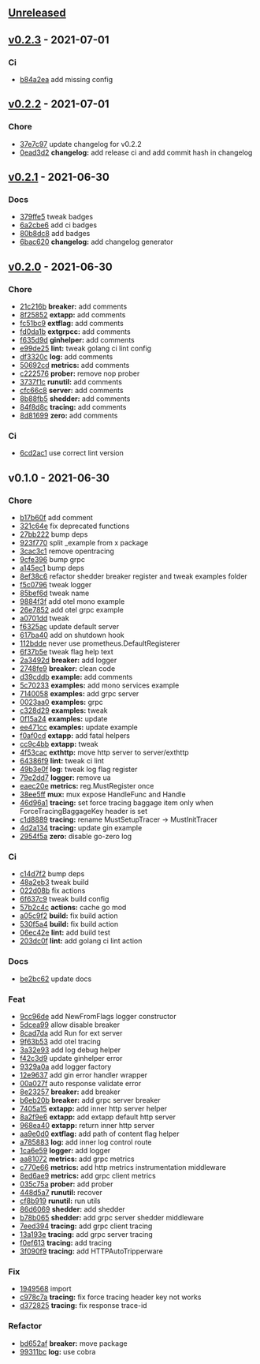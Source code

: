 <a name="unreleased"></a>
## [Unreleased]


<a name="v0.2.3"></a>
## [v0.2.3] - 2021-07-01
### Ci
- [b84a2ea](https://github.com/zcong1993/kit/commit/b84a2eaef5840cf28d3a84043b70c44477d6be5c) add missing config


<a name="v0.2.2"></a>
## [v0.2.2] - 2021-07-01
### Chore
- [37e7c97](https://github.com/zcong1993/kit/commit/37e7c977d8383cf12c84cbf972fa65ade332bd6a) update changelog for v0.2.2
- [0ead3d2](https://github.com/zcong1993/kit/commit/0ead3d226d7762f08c4a3d8452da32c8093d5fbe) **changelog:** add release ci and add commit hash in changelog


<a name="v0.2.1"></a>
## [v0.2.1] - 2021-06-30
### Docs
- [379ffe5](https://github.com/zcong1993/kit/commit/379ffe58ff41c3553c81ba84c949b996537aa3a7) tweak badges
- [6a2cbe6](https://github.com/zcong1993/kit/commit/6a2cbe64fec06bcd73aaae0db03c4f5b8215a5b4) add ci badges
- [80b8dc8](https://github.com/zcong1993/kit/commit/80b8dc84ffbb125e996e026ba77be3ede08e6fd4) add badges
- [6bac620](https://github.com/zcong1993/kit/commit/6bac6201f28a3a720afeab14df5bbe7a28a66295) **changelog:** add changelog generator


<a name="v0.2.0"></a>
## [v0.2.0] - 2021-06-30
### Chore
- [21c216b](https://github.com/zcong1993/kit/commit/21c216b512d2e3cb0d4e14359e5cd16b85b04777) **breaker:** add comments
- [8f25852](https://github.com/zcong1993/kit/commit/8f25852932f6b68c32c3a7ed9a8d4c3b64e9ace4) **extapp:** add comments
- [fc51bc9](https://github.com/zcong1993/kit/commit/fc51bc95f567ebcc55e04d7f1e184c474cb0fc29) **extflag:** add comments
- [fd0da1b](https://github.com/zcong1993/kit/commit/fd0da1be6fdfbab2c2ebab9eac0f08b5134af965) **extgrpcc:** add comments
- [f635d9d](https://github.com/zcong1993/kit/commit/f635d9d67689aafe4aa52ed61c63096cbcb32ea9) **ginhelper:** add comments
- [e99de25](https://github.com/zcong1993/kit/commit/e99de25134c329081872b6aa7ec83f807b566ee5) **lint:** tweak golang ci lint config
- [df3320c](https://github.com/zcong1993/kit/commit/df3320c819bd4e42fe241228ed4f0335d6e30dea) **log:** add comments
- [50692cd](https://github.com/zcong1993/kit/commit/50692cd88f1c9c7c67e8a14c323c4a84ce466896) **metrics:** add comments
- [c222576](https://github.com/zcong1993/kit/commit/c2225760c14d819f8ebc590317234d518f2329ac) **prober:** remove nop prober
- [3737f1c](https://github.com/zcong1993/kit/commit/3737f1caeb38dd1499bdb4631beea28c0d65aba7) **runutil:** add comments
- [cfc66c8](https://github.com/zcong1993/kit/commit/cfc66c899bf92bdd9e4b5b793d535b9bc586e60b) **server:** add comments
- [8b88fb5](https://github.com/zcong1993/kit/commit/8b88fb59c6fbc2f644896e6b11ebd293744ae92b) **shedder:** add comments
- [84f8d8c](https://github.com/zcong1993/kit/commit/84f8d8c3c18b51ed513696726874abf8c52b5a8d) **tracing:** add comments
- [8d81699](https://github.com/zcong1993/kit/commit/8d816992a5dbc560f9018cb375b84518ac4b8df1) **zero:** add comments

### Ci
- [6cd2ac1](https://github.com/zcong1993/kit/commit/6cd2ac144b8573841785a0e36420a4592c7b0abd) use correct lint version


<a name="v0.1.0"></a>
## v0.1.0 - 2021-06-30
### Chore
- [b17b60f](https://github.com/zcong1993/kit/commit/b17b60f7ae49b5e53ce771c5187ead6250372462) add comment
- [321c64e](https://github.com/zcong1993/kit/commit/321c64ef5872e2c7ed3802414b5b48293c7bc495) fix deprecated functions
- [27bb222](https://github.com/zcong1993/kit/commit/27bb222cf922ac1c8ef34dda34339f0ed18d8cc5) bump deps
- [923f770](https://github.com/zcong1993/kit/commit/923f770afc90d8d78d7e91113247c8becd603130) split _example from x package
- [3cac3c1](https://github.com/zcong1993/kit/commit/3cac3c178dd4825eb90972cbe1c2bc71a13cf977) remove opentracing
- [9cfe396](https://github.com/zcong1993/kit/commit/9cfe396b18c84c4a2ed1ca45a138e993e557a74a) bump grpc
- [a145ec1](https://github.com/zcong1993/kit/commit/a145ec1fb32a779291130da91066c0361165e069) bump deps
- [8ef38c6](https://github.com/zcong1993/kit/commit/8ef38c6a632a51857ac33c5e0bbee3b56526b968) refactor shedder breaker register and tweak examples folder
- [f5c0796](https://github.com/zcong1993/kit/commit/f5c0796bfbd17088e563f3700396e690c7d5664b) tweak logger
- [85bef6d](https://github.com/zcong1993/kit/commit/85bef6d69130baf66fcbbbb4ae3f8106f4e37b9f) tweak name
- [9884f3f](https://github.com/zcong1993/kit/commit/9884f3f61bd81a63eb7c295c6a52e82762082034) add otel mono example
- [26e7852](https://github.com/zcong1993/kit/commit/26e785209dab57417a7ce8ba602f46b5891d0ccf) add otel grpc example
- [a0701dd](https://github.com/zcong1993/kit/commit/a0701dd4c6442440296bf63df0a24439a3ee357c) tweak
- [f6325ac](https://github.com/zcong1993/kit/commit/f6325acd45fba2e94dfeddb2558ccc442a17c6a2) update default server
- [617ba40](https://github.com/zcong1993/kit/commit/617ba40787e95088d4843783b7fa82705f581d98) add on shutdown hook
- [112bdde](https://github.com/zcong1993/kit/commit/112bdde93f9611f18ad74d276f11ab1920d9e7ae) never use prometheus.DefaultRegisterer
- [6f37b5e](https://github.com/zcong1993/kit/commit/6f37b5e1a5d70dbe58488734043a8acf8386a720) tweak flag help text
- [2a3492d](https://github.com/zcong1993/kit/commit/2a3492dee9f10535478520fe2caa0961022305e1) **breaker:** add logger
- [2748fe9](https://github.com/zcong1993/kit/commit/2748fe9f1207b9a85866885ef4d518c73f320d66) **breaker:** clean code
- [d39cddb](https://github.com/zcong1993/kit/commit/d39cddb3a0138bd9c386f0d1c0a91b6a96304dcc) **example:** add comments
- [5c70233](https://github.com/zcong1993/kit/commit/5c70233c5d906bb6df91c5edc7e16d3a8af78263) **examples:** add mono services example
- [7140058](https://github.com/zcong1993/kit/commit/71400581f3164c730dccc222d57618764d83911f) **examples:** add grpc server
- [0023aa0](https://github.com/zcong1993/kit/commit/0023aa0a8eb7f8f416f47a2f8e7e97915cf17019) **examples:** grpc
- [c328d29](https://github.com/zcong1993/kit/commit/c328d296a100e9589a3053b10897e7b136372d79) **examples:** tweak
- [0f15a24](https://github.com/zcong1993/kit/commit/0f15a2472269de5e3e613ca29d24d53620787c2d) **examples:** update
- [ee471cc](https://github.com/zcong1993/kit/commit/ee471cc1b224194b500f74bd7194cb57e3598fd2) **examples:** update example
- [f0af0cd](https://github.com/zcong1993/kit/commit/f0af0cde6810f58bb47a14f8d3b5e6d3b7e29472) **extapp:** add fatal helpers
- [cc9c4bb](https://github.com/zcong1993/kit/commit/cc9c4bb5e90cdfada38e3086907f3cfcd839f4f6) **extapp:** tweak
- [4f53cac](https://github.com/zcong1993/kit/commit/4f53cac35973bceeb1dbb7cc251ab63c11e4d5dc) **exthttp:** move http server to server/exthttp
- [64386f9](https://github.com/zcong1993/kit/commit/64386f9ec026d62a87214b0dc253715fd289e2b2) **lint:** tweak ci lint
- [49b3e0f](https://github.com/zcong1993/kit/commit/49b3e0fbbadd1b1388d668ff0491d24e6029d1e3) **log:** tweak log flag register
- [79e2dd7](https://github.com/zcong1993/kit/commit/79e2dd7f8c521fd41dc21f034519271f9871a2e4) **logger:** remove ua
- [eaec20e](https://github.com/zcong1993/kit/commit/eaec20e155ab766f1dbe4e621da7033c343fe6fd) **metrics:** reg.MustRegister once
- [38ee5ff](https://github.com/zcong1993/kit/commit/38ee5ffdd9a16cf321e0221fbf7eeaec154ba442) **mux:** mux expose HandleFunc and Handle
- [46d96a1](https://github.com/zcong1993/kit/commit/46d96a1347e3474b400e746ac8f1a13b7bfb552b) **tracing:** set force tracing  baggage item only when ForceTracingBaggageKey header is set
- [c1d8889](https://github.com/zcong1993/kit/commit/c1d88891a7f32faebce3c2165342982f73d9f3a1) **tracing:** rename MustSetupTracer -> MustInitTracer
- [4d2a134](https://github.com/zcong1993/kit/commit/4d2a134bc159220f24df53d925c68c0df77a102a) **tracing:** update gin example
- [2954f5a](https://github.com/zcong1993/kit/commit/2954f5ab7d3c54c1f5b1ee81a2b9d83a06b25023) **zero:** disable go-zero log

### Ci
- [c14d7f2](https://github.com/zcong1993/kit/commit/c14d7f2376ce44a00a12352ef3b0f2df5471f3c7) bump deps
- [48a2eb3](https://github.com/zcong1993/kit/commit/48a2eb3b3d599ba4a52149c6f04208b0389ca06e) tweak build
- [022d08b](https://github.com/zcong1993/kit/commit/022d08bee183353e94898899df4bce3a9a3cb71a) fix actions
- [6f637c9](https://github.com/zcong1993/kit/commit/6f637c99c811f67126e7b3cd8983f4030713d9ba) tweak build config
- [57b2c4c](https://github.com/zcong1993/kit/commit/57b2c4c85a118e94e7a0710231d0bf2add9f325c) **actions:** cache go mod
- [a05c9f2](https://github.com/zcong1993/kit/commit/a05c9f2e1ce1b6a2e160785f396ac3f28af090e0) **build:** fix build action
- [530f5a4](https://github.com/zcong1993/kit/commit/530f5a4fffd516849e01fcf3940a84ce15e3c1c7) **build:** fix build action
- [06ec42e](https://github.com/zcong1993/kit/commit/06ec42eb88cccba3aa8e549028702a3df31a66c3) **lint:** add build test
- [203dc0f](https://github.com/zcong1993/kit/commit/203dc0f4693167bcff907f48a23b0677af8bbfde) **lint:** add golang ci lint action

### Docs
- [be2bc62](https://github.com/zcong1993/kit/commit/be2bc62ddb4975361450f67094e84da0d73dc19e) update docs

### Feat
- [9cc96de](https://github.com/zcong1993/kit/commit/9cc96de8fb197944d03d00fd0a52cb579b1cee50) add NewFromFlags logger constructor
- [5dcea99](https://github.com/zcong1993/kit/commit/5dcea9913cc859449f480d25ec1f82ab263fba4d) allow disable breaker
- [8cad7da](https://github.com/zcong1993/kit/commit/8cad7da9754e56a4da947ffbf3bcbdaed7c198c4) add Run for ext server
- [9f63b53](https://github.com/zcong1993/kit/commit/9f63b533aea4ded57223bd50bd0414f2188a9696) add otel tracing
- [3a32e93](https://github.com/zcong1993/kit/commit/3a32e9345852b5c5a9322d578825c0874180a872) add log debug helper
- [f42c3d9](https://github.com/zcong1993/kit/commit/f42c3d91f8ebd76c91c380826a7d1b76d052c44a) update ginhelper error
- [9329a0a](https://github.com/zcong1993/kit/commit/9329a0ad0152406c73e0d3339f316a8bb86b25fe) add logger factory
- [12e9637](https://github.com/zcong1993/kit/commit/12e963779060d47369ed444ac00c23989d172ac8) add gin error handler wrapper
- [00a027f](https://github.com/zcong1993/kit/commit/00a027f2015539eb72457bf6a16c580d8e86490e) auto response validate error
- [8e23257](https://github.com/zcong1993/kit/commit/8e23257f44bac454fe84266d6aafd7d511d2ce54) **breaker:** add breaker
- [b6eb20b](https://github.com/zcong1993/kit/commit/b6eb20bd4ef1105cb3aa4f68f3f97ce41dd3a478) **breaker:** add grpc server breaker
- [7405a15](https://github.com/zcong1993/kit/commit/7405a15e21f882e2ca5f421f3e0ad3401a533a4d) **extapp:** add inner http server helper
- [8a2f9e6](https://github.com/zcong1993/kit/commit/8a2f9e695f5651acc474e55e182e9f85e50fb657) **extapp:** add extapp default http server
- [968ea40](https://github.com/zcong1993/kit/commit/968ea40024c036e6caa4733ccb8e3744a8de8894) **extapp:** return inner http server
- [aa9e0d0](https://github.com/zcong1993/kit/commit/aa9e0d08ce47c22965421931b08f133335757306) **extflag:** add path of content flag helper
- [a785883](https://github.com/zcong1993/kit/commit/a785883a03b6c5f865aaaa55ac59dcba9e78c5bb) **log:** add inner log control route
- [1ca6e59](https://github.com/zcong1993/kit/commit/1ca6e59e492217b4ffae79e34fbad98f9a45502f) **logger:** add logger
- [aa81072](https://github.com/zcong1993/kit/commit/aa810725238f5fbdd3fdebbd7a711abd84362f45) **metrics:** add grpc metrics
- [c770e66](https://github.com/zcong1993/kit/commit/c770e667e8b2d26e85ced8924392512048bf72e5) **metrics:** add http metrics instrumentation middleware
- [8ed6ae9](https://github.com/zcong1993/kit/commit/8ed6ae9df4e6aee01ae58c706415eee897629541) **metrics:** add grpc client metrics
- [035c75a](https://github.com/zcong1993/kit/commit/035c75a90b5a0782bfa80848f6a23164c1df81d3) **prober:** add prober
- [448d5a7](https://github.com/zcong1993/kit/commit/448d5a77db592ce50e8663edd68065451c62911e) **runutil:** recover
- [cf8b919](https://github.com/zcong1993/kit/commit/cf8b9191c5fdf58c2df7f6cbafe5e1235558ef76) **runutil:** run utils
- [86d6069](https://github.com/zcong1993/kit/commit/86d606946ec0d941af9ed7d263efd7b09c64f8c9) **shedder:** add shedder
- [b78b065](https://github.com/zcong1993/kit/commit/b78b065dfd0d5de282aee38457fcf4390047ed82) **shedder:** add grpc server shedder middleware
- [7eed394](https://github.com/zcong1993/kit/commit/7eed39425817781a49bbed46c270ebc54b17fc33) **tracing:** add grpc client tracing
- [13a193e](https://github.com/zcong1993/kit/commit/13a193ecdfb1c9ad54549f9c78bcf02078749865) **tracing:** add grpc server tracing
- [f0ef613](https://github.com/zcong1993/kit/commit/f0ef613ad6e4bedbbb7a994342ab0e50496f8d3f) **tracing:** add tracing
- [3f090f9](https://github.com/zcong1993/kit/commit/3f090f94817cd919b6871acbf63251c9cfadea67) **tracing:** add HTTPAutoTripperware

### Fix
- [1949568](https://github.com/zcong1993/kit/commit/194956890be817d349de99a7b1a68b70f9f4f9d1) import
- [c978c7a](https://github.com/zcong1993/kit/commit/c978c7a4d85fc08bd71b4b08642e35579c4407c8) **tracing:** fix force tracing header key not works
- [d372825](https://github.com/zcong1993/kit/commit/d3728257258a492b6306da64229fdc0424f2ee1e) **tracing:** fix response trace-id

### Refactor
- [bd652af](https://github.com/zcong1993/kit/commit/bd652af5ab2e04c1f3d3adb7feb7294e1221e25c) **breaker:** move package
- [99311bc](https://github.com/zcong1993/kit/commit/99311bc8fa1f6819353c89f19e4c33ef8d7d126e) **log:** use cobra


[Unreleased]: https://github.com/zcong1993/kit/compare/v0.2.3...HEAD
[v0.2.3]: https://github.com/zcong1993/kit/compare/v0.2.2...v0.2.3
[v0.2.2]: https://github.com/zcong1993/kit/compare/v0.2.1...v0.2.2
[v0.2.1]: https://github.com/zcong1993/kit/compare/v0.2.0...v0.2.1
[v0.2.0]: https://github.com/zcong1993/kit/compare/v0.1.0...v0.2.0
